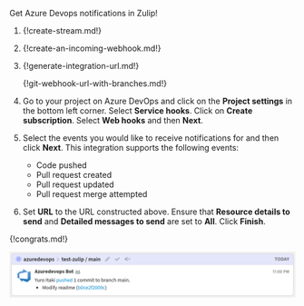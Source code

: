 Get Azure Devops notifications in Zulip!

1. {!create-stream.md!}

1. {!create-an-incoming-webhook.md!}

1. {!generate-integration-url.md!}

    {!git-webhook-url-with-branches.md!}

1. Go to your project on Azure DevOps and click on the **Project
   settings** in the bottom left corner. Select **Service
   hooks**. Click on **Create subscription**. Select **Web hooks** and
   then **Next**.

1. Select the events you would like to receive notifications for and
   then click **Next**. This integration supports the following
   events:
    * Code pushed
    * Pull request created
    * Pull request updated
    * Pull request merge attempted

1. Set **URL** to the URL constructed above. Ensure that **Resource
   details to send** and **Detailed messages to send** are set to
   **All**. Click **Finish**.

{!congrats.md!}

![](/static/images/integrations/azuredevops/001.png)
